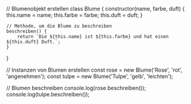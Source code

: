// Blumenobjekt erstellen
class Blume {
    constructor(name, farbe, duft) {
        this.name = name;
        this.farbe = farbe;
        this.duft = duft;
    }

    // Methode, um die Blume zu beschreiben
    beschreiben() {
        return `Die ${this.name} ist ${this.farbe} und hat einen ${this.duft} Duft.`;
    }
}

// Instanzen von Blumen erstellen
const rose = new Blume('Rose', 'rot', 'angenehmen');
const tulpe = new Blume('Tulpe', 'gelb', 'leichten');

// Blumen beschreiben
console.log(rose.beschreiben());
console.log(tulpe.beschreiben());
